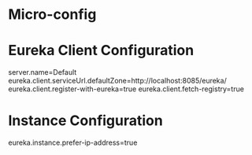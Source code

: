 # Micro-config

# Eureka Client Configuration
server.name=Default
eureka.client.serviceUrl.defaultZone=http://localhost:8085/eureka/
eureka.client.register-with-eureka=true
eureka.client.fetch-registry=true

# Instance Configuration
eureka.instance.prefer-ip-address=true

